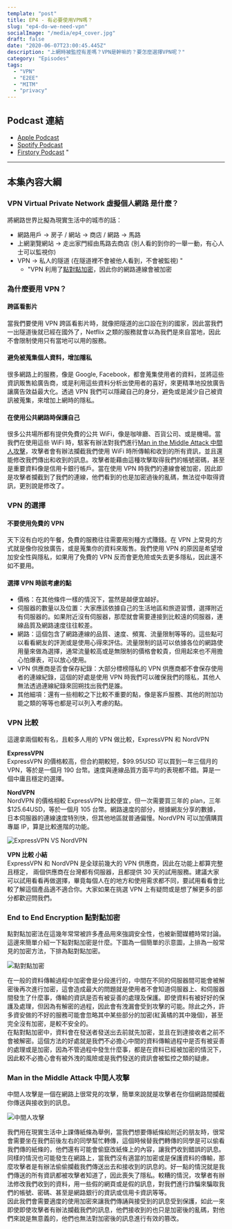 ```yaml
---
template: "post"
title: EP4 - 有必要使用VPN嗎？
slug: "ep4-do-we-need-vpn"
socialImage: "/media/ep4_cover.jpg"
draft: false
date: "2020-06-07T23:00:45.445Z"
description: "上網時被監控有差嗎？VPN是幹嘛的？要怎麼選擇VPN呢？"
category: "Episodes"
tags:
  - "VPN"
  - "E2EE"
  - "MITM"
  - "privacy"
---
```


## Podcast 連結

- [Apple Podcast](https://podcasts.apple.com/tw/podcast/%E8%B3%87%E5%AE%89%E8%A7%A3%E5%A3%93%E7%B8%AE/id1513276667#episodeGuid=ckb5lmbp9kgtm08734eqrc4e8)
- [Spotify Podcast](https://open.spotify.com/episode/7hHp710UeNybGpSepHGj0u)
- [Firstory Podcast](https://open.firstory.me/story/ckb5lmbp9kgtm08734eqrc4e8)
"
---

## 本集內容大綱

### VPN Virtual Private Network 虛擬個人網路 是什麼？

將網路世界比擬為現實生活中的城市的話：

- 網路用戶 → 房子 / 網站 → 商店 / 網路 → 馬路
- 上網瀏覽網站 → 走出家門經由馬路去商店 (別人看的到你的一舉一動，有心人士可以監視你)
- VPN → 私人的隧道 (在隧道裡不會被他人看到，不會被監視)
"
  - "VPN 利用了[點對點加密](#end-to-end-encryption-點對點加密)，因此你的網路連線會被加密

### 為什麼要用 VPN？

#### 跨區看影片

當我們要使用 VPN 跨區看影片時，就像把隧道的出口設在別的國家，因此當我們一出隧道後就已經在國外了，Netflix 之類的服務就會以為我們是來自當地，因此不會限制使用只有當地可以用的服務。

#### 避免被蒐集個人資料，增加隱私

很多網路上的服務，像是 Google, Facebook，都會蒐集使用者的資料，並將這些資訊販售給廣告商，或是利用這些資料分析出使用者的喜好，來更精準地投放廣告讓廣告效益最大化。透過 VPN 我們可以隱藏自己的身分，避免或是減少自己被資訊被蒐集，來增加上網時的隱私。

#### 在使用公共網路時保護自己

很多公共場所都有提供免費的公共 WiFi，像是咖啡廳、百貨公司、或是機場。當我們在使用這些 WiFi 時，駭客有辦法對我們進行[Man in the Middle Attack 中間人攻擊](#man-in-the-middle-attack-中間人攻擊)，攻擊者會有辦法攔截我們使用 WiFi 時所傳輸和收到的所有資訊，並且還能修改我們傳出和收到的訊息。攻擊者能藉由這種攻擊取得我們的帳號密碼，甚至是重要資料像是信用卡銀行帳戶。當在使用 VPN 時我們的連線會被加密，因此即是攻擊者攔截到了我們的連線，他們看到的也是加密過後的亂碼，無法從中取得資訊，更別說是修改了。

### VPN 的選擇

#### 不要使用免費的 VPN

天下沒有白吃的午餐，免費的服務往往需要用別種方式賺錢。在 VPN 上常見的方式就是像你投放廣告，或是蒐集你的資料來販售。我們使用 VPN 的原因是希望增加安全性與隱私，如果用了免費的 VPN 反而會更危險或失去更多隱私，因此還不如不要用。

#### 選擇 VPN 時該考慮的點

- 價格：在其他條件一樣的情況下，當然是越便宜越好。
- 伺服器的數量以及位置：大家應該依據自己的生活地區和旅遊習慣，選擇附近有伺服器的。如果附近沒有伺服器，那麼就會需要連接到比較遠的伺服器，連線品質及網路速度往往較差。
- 網路：這個包含了網路連線的品質、速度、頻寬、流量限制等等的。這些點可以看看網友的評測或是使用心得來評估。流量限制的話可以依據各位的網路使用量來做為選擇，通常流量較高或是無限制的價格會較貴，但用起來也不用擔心怕爆表，可以放心使用。
- VPN 供應商是否會保存紀錄：大部分標榜隱私的 VPN 供應商都不會保存使用者的連線紀錄，這個的好處是使用 VPN 時我們可以確保我們的隱私，其他人無法透過連線紀錄來回朔找出我們是誰。
- 其他細項：還有一些相較之下比較不重要的點，像是客戶服務、其他的附加功能之類的等等也都是可以列入考慮的點。

### VPN 比較

這邊拿兩個較有名，且較多人用的 VPN 做比較，ExpressVPN 和 NordVPN

**ExpressVPN**\
ExpressVPN 的價格較高，但合約期較短，$99.95USD 可以買到一年三個月的 VPN，等於是一個月 190 台幣。速度與連線品質方面平均的表現都不錯。算是一個中庸且穩定的選擇。

**NordVPN**\
NordVPN 的價格相較 ExpressVPN 比較便宜，但一次需要買三年的 plan，三年$125.64USD，等於一個月 105 台幣。網路速度的部分，根據網友分享的數據，日本伺服器的連線速度特別快，但其他地區就普通偏慢。NordVPN 可以加價購買專屬 IP，算是比較進階的功能。

![ExpressVPN VS NordVPN](/media/vpn_compare.jpg "ExpressVPN VS NordVPN")

**VPN 比較 小結**\
ExpressVPN 和 NordVPN 是全球前幾大的 VPN 供應商，因此在功能上都算完整且穩定， 兩個供應商在台灣都有伺服器，且都提供 30 天的試用服務。建議大家可以試用看看再做選擇，畢竟每個人在的地方和使用需求都不同，要試用看看會比較了解這個產品適不適合你。大家如果在挑選 VPN 上有疑問或是想了解更多的部分都歡迎問我們。

### End to End Encryption 點對點加密

點對點加密法在這幾年常常被許多產品用來強調安全性，也被新聞媒體時常討論。這邊來簡單介紹一下點對點加密是什麼。下圖為一個簡單的示意圖，上排為一般常見的加密方法，下排為點對點加密。

![點對點加密](/media/e2ee.png "End to End Encryption Example")

在一般的資料傳輸過程中加密會是分段進行的，中間在不同的伺服器間可能會被解密後再次進行加密，這會造成最大的問題就是使用者不會知道伺服器上、和伺服器間發生了什麼事，傳輸的資訊是否有被妥善的處理及保護。即使資料有被好好的保護及處理，但因為有解密的過程，因此會有洩漏會受到攻擊的可能。除此之外，許多資安做的不好的服務可能會忽略其中某些部分的加密(紅黃橘的其中幾個)，甚至完全沒有加密，是較不安全的。\
在點對點加密中，資料會在發送者發送出去前就先加密，並且在到達接收者之前不會被解密。這個方法的好處就是我們不必擔心中間的資料傳輸過程中是否有被妥善的處理或是加密，因為不管過程中發生什麼事，都是在資料已經被加密的情況下，因此較不必擔心會有被外洩的風險或是我們發送的資訊會被監控之類的疑慮。

### Man in the Middle Attack 中間人攻擊

中間人攻擊是一個在網路上很常見的攻擊，簡單來說就是攻擊者在你個網路間攔截你傳送與接收到的訊息。

![中間人攻擊](/media/mitm.png "Man in the Middle Attack Example")

我們用在現實生活中上課傳紙條為舉例，當我們想要傳紙條給附近的朋友時，很常會需要坐在我們前後左右的同學幫忙轉傳，這個時候替我們轉傳的同學是可以偷看我們傳的紙條的，他們還有可能會偷竄改紙條上的內容，讓我們收到錯誤的訊息。\
同樣的情況也可能發生在網路上，當我們沒有適當的加密或是保護資料的傳輸，那麼攻擊者是有辦法偷偷攔截我們傳送出去和接收到的訊息的。好一點的情況就是我們傳送的所有資訊都被攻擊者知道了，因此喪失了隱私。較糟的情況，攻擊者有辦法修改我們收到的資料，用一些假的網頁或是假的訊息，對我們進行詐騙來騙取我們的帳號、密碼、甚至是網路銀行的資訊或信用卡資訊等等。\
因此我們會需要適度的使用加密來讓我們傳誦與接受到的訊息受到保護，如此一來即使即使攻擊者有辦法攔截我們的訊息，他們接收到的也只是加密後的亂碼，對他們來說是無意義的，他們也無法對加密後的訊息進行有效的篡改。

